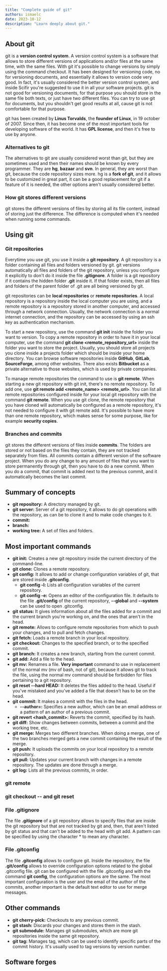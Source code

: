 ```yaml
---
title: "Complete guide of git"
authors: ismaelc
date: 2023-10-12
description: "Learn deeply about git."
---
```


## About git

git is a **version control system**. A version control system is a software that allows to store different versions of applications and/or files at the same time, with the same files. With git it's possible to change versions by simply using the command checkout. It has been designed for versioning code, no for versioning documents, and essentially it allows to version code very good. In fact, it's usually considered the better version control system, and inside Scifir you're suggested to use it in all your software projects. git is not good for versioning documents, for that purpose you should store in the same file both texts, or just have two different files. You can try to use git for documents, but you shouldn't get good results at all, cause git is not comfortable for that purpose.

git has been created by **Linus Torvalds**, the **founder of Linux**, in 19 october of 2007. Since then, it has become one of the most important tools for developing software of the world. It has **GPL license**, and then it's free to use by anyone.

### Alternatives to git

The alternatives to git are usually considered worst than git, but they are sometimes used and then their names should be known by every programmer. They are **hg**, **bazaar** and **svn**. In general, they are worst than git, because the code repository sizes more. hg is a **fork of git**, and it allows to be customized in great part, it can be a good replacement for git if a feature of it is needed, the other options aren't usually considered better.

### How git stores different versions

git stores the different versions of files by storing all its file content, instead of storing just the difference. The difference is computed when it's needed when running some commands.

## Using git

### Git repositories

Everytime you use git, you use it inside a **git repository**. A git repository is a folder containing all files and folders versioned by git. git versions automatically all files and folders of the git repository, unless you configure it explicitly to don't do it inside the file **.gitignore**. A folder is a git repository if it contains the hidden folder **.git** inside it. If that folder exists, then all files and folders of the parent folder of .git are all being versioned by git.

git repositories can be **local repositories** or **remote repositories**. A local repository is a repository inside the local computer you are using, and a remote repository is a repository stored in another computer, and accessed through a network connection. Usually, the network connection is a normal internet connection, and the repository can be accessed by using an ssh key as authentication mechanism.

To start a new repository, use the command **git init** inside the folder you want to version. To copy a remote repository in order to have it in your local computer, use the command **git clone <remote_repository_url>** inside the folder you want to store the project. Usually, you should store all projects you clone inside a projects folder which should be inside your home directory. You can browse software repositories inside **GitHub**, **GitLab**, **SourceForge**, among other websites. There also exists **Bitbucket** as a private alternative to those websites, which is used by private companies.

To manage remote repositories the command to use is **git remote**. When starting a new git repository with git init, there's no remote repository. To add one, use **git remote add <remote_name> <remote_url>**. You can list all remote repositories configured inside for your local git repository with the command **git remote**. When you use git clone, the remote repository that you have cloned will automatically be configured as a remote repository, it's not needed to configure it with git remote add. It's possible to have more than one remote repository, which makes sense for some purpose, like for example **security copies**.

### Branches and commits

git stores the different versions of files inside **commits**. The folders are stored or not based on the files they contain, they are not tracked separately from files. All commits contain a different version of the software project. When you do any change to any amount of files that you want to store permanently through git, then you have to do a new commit. When you do a commit, that commit is added next to the previous commit, and it automatically becomes the last commit.

## Summary of concepts

- **git repository:** A directory managed by git.
- **git server:** Server of a git repository, it allows to do git operations with the repository, as can be to clone it and to make code changes to it.
- **commit:**
- **branch:**
- **working tree:** A set of files and folders.

## Most important commands

- **git init:** Creates a new git repository inside the current directory of the command-line.
- **git clone:** Clones a remote repository.
- **git config:** It allows to add or change configuration variables of git, that are stored inside **.gitconfig**.
	- **git config -l:** Lists all configuration variables of the current repository.
	- **git config -e:** Opens an editor of the configuration file. It defaults to the file **.git/config** of the current repository, **--global** and **--system** can be used to open .gitconfig.
- **git status:** It gives information about all the files added for a commit and the current branch you're working on, and the ones that aren't in the head.
- **git remote:** Allows to configure remote repositories from which to push your changes, and to pull and fetch changes.
- **git fetch:** Loads a remote branch in your local repository.
- **git checkout:** Changes to the specified branch, or to the specified commit.
- **git branch:** It creates a new branch, starting from the current commit.
- **git add:** Add a file to the head.
- **git mv:** Renames a file. **Very important** command to use in replacement of the normal mv (mv of bash, not of git), because it allows git to track the file, using the normal mv command should be forbidden for files pertaining to a git repository.
- **git reset --hard HEAD:** It deletes the files added to the head. Useful if you've mistaked and you've added a file that doesn't has to be on the head.
- **git commit:** It makes a commit with the files in the head.
	- **--author=<author>:** Specifies a new author, which can be an email address or a pattern of an author of a previous commit.
- **git revert <hash_commit>:** Reverts the commit, specified by its hash.
- **git diff:** Show changes between commits, between a commit and the working tree, etc.
- **git merge:** Merges two different branches. When doing a merge, one of the two branches merged gets a new commit containing the result of the merge.
- **git push:** It uploads the commits on your local repository to a remote repository.
- **git pull:** Updates your current branch with changes in a remote repository. The updates are done through a merge.
- **git log:** Lists all the previous commits, in order.

### git remote

### git checkout -- and git reset

### File .gitignore

The file **.gitignore** of a git repository allows to specify files that are inside the git repository but that are not tracked by git and, then, that aren't listed by git status and that can't be added to the head with git add. A pattern can be specified by using the character * to mean any character.

### File .gitconfig

The file **.gitconfig** allows to configure git. Inside the repository, the file **.git/config** allows to override configuration options related to the global .gitconfig file. git can be configured with the file .gitconfig and with the command **git config**, the configuration options are the same. The most important configuration is the user and the email of the author of the commits, another important is the default text editor to use for merge messages.

## Other commands

- **git cherry-pick:** Checkouts to any previous commit.
- **git stash:** Discards your changes and stores them in the stash.
- **git submodule:** Manages git submodules, which are more git repositories inside the same git repository.
- **git tag:** Manages tag, which can be used to identify specific parts of the commit history. It's usually used to tag versions by version number.

## Software forges
